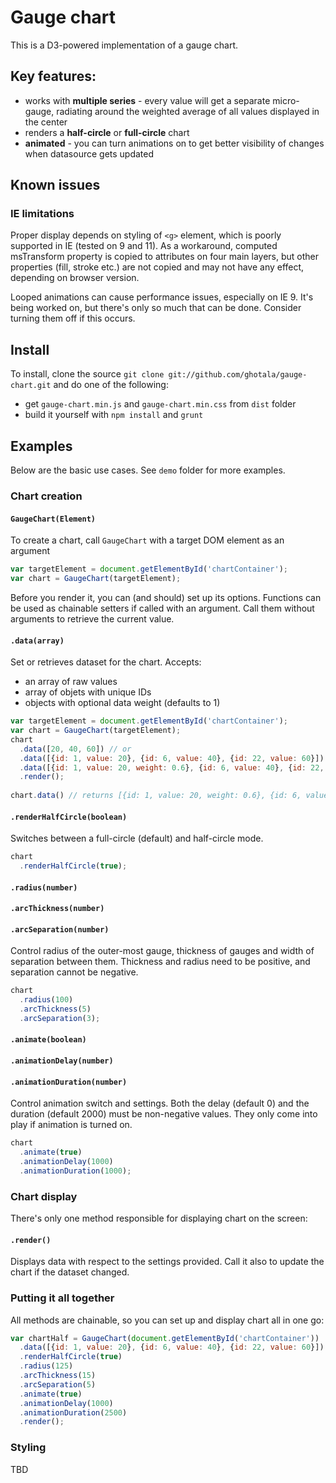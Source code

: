 # Gauge chart

This is a D3-powered implementation of a gauge chart.

## Key features:

* works with **multiple series** - every value will get a separate micro-gauge, radiating around the weighted average of all values displayed in the center
* renders a **half-circle** or **full-circle** chart
* **animated** - you can turn animations on to get better visibility of changes when datasource gets updated

## Known issues

### IE limitations

Proper display depends on styling of `<g>` element, which is poorly supported in IE (tested on 9 and 11). As a workaround, computed msTransform property is copied to attributes on four main layers, but other properties (fill, stroke etc.) are not copied and may not have any effect, depending on browser version.

Looped animations can cause performance issues, especially on IE 9. It's being worked on, but there's only so much that can be done. Consider turning them off if this occurs.

## Install

To install, clone the source `git clone git://github.com/ghotala/gauge-chart.git` and do one of the following:

* get `gauge-chart.min.js` and `gauge-chart.min.css` from `dist` folder
* build it yourself with `npm install` and `grunt`

## Examples

Below are the basic use cases. See `demo` folder for more examples.

### Chart creation

#### `GaugeChart(Element)`
To create a chart, call `GaugeChart` with a target DOM element as an argument
```javascript
var targetElement = document.getElementById('chartContainer');
var chart = GaugeChart(targetElement);
```

Before you render it, you can (and should) set up its options. Functions can be used as chainable setters if called with an argument. Call them without arguments to retrieve the current value.

#### `.data(array)`
Set or retrieves dataset for the chart. Accepts:
* an array of raw values
* array of objets with unique IDs
* objects with optional data weight (defaults to 1)

```javascript
var targetElement = document.getElementById('chartContainer');
var chart = GaugeChart(targetElement);
chart
  .data([20, 40, 60]) // or
  .data([{id: 1, value: 20}, {id: 6, value: 40}, {id: 22, value: 60}]) // or
  .data([{id: 1, value: 20, weight: 0.6}, {id: 6, value: 40}, {id: 22, value: 1.2}])
  .render();
  
chart.data() // returns [{id: 1, value: 20, weight: 0.6}, {id: 6, value: 40}, {id: 22, value: 1.2}]
```

#### `.renderHalfCircle(boolean)`
Switches between a full-circle (default) and half-circle mode.
```javascript
chart
  .renderHalfCircle(true);
```

#### `.radius(number)`
#### `.arcThickness(number)`
#### `.arcSeparation(number)`
Control radius of the outer-most gauge, thickness of gauges and width of separation between them. Thickness and radius need to be positive, and separation cannot be negative.

```javascript
chart
  .radius(100)
  .arcThickness(5)
  .arcSeparation(3);
```

#### `.animate(boolean)`
#### `.animationDelay(number)`
#### `.animationDuration(number)`
Control animation switch and settings. Both the delay (default 0) and the duration (default 2000) must be non-negative values. They only come into play if animation is turned on.

```javascript
chart
  .animate(true)
  .animationDelay(1000)
  .animationDuration(1000);
```

### Chart display
There's only one method responsible for displaying chart on the screen:

#### `.render()`
Displays data with respect to the settings provided. Call it also to update the chart if the dataset changed.

### Putting it all together
All methods are chainable, so you can set up and display chart all in one go:

```javascript
var chartHalf = GaugeChart(document.getElementById('chartContainer'))
  .data([{id: 1, value: 20}, {id: 6, value: 40}, {id: 22, value: 60}])
  .renderHalfCircle(true)
  .radius(125)
  .arcThickness(15)
  .arcSeparation(5)  
  .animate(true)
  .animationDelay(1000)
  .animationDuration(2500)
  .render();
```

### Styling
TBD
